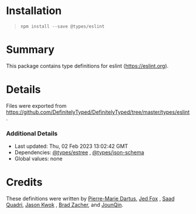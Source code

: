 # Installation

> `npm install --save @types/eslint`

# Summary

This package contains type definitions for eslint (https://eslint.org).

# Details

Files were exported from https://github.com/DefinitelyTyped/DefinitelyTyped/tree/master/types/eslint.

### Additional Details

* Last updated: Thu, 02 Feb 2023 13:02:42 GMT
* Dependencies: [@types/estree](https://npmjs.com/package/@types/estree)
  , [@types/json-schema](https://npmjs.com/package/@types/json-schema)
* Global values: none

# Credits

These definitions were written by [Pierre-Marie Dartus](https://github.com/pmdartus), [Jed Fox](https://github.com/j-f1)
, [Saad Quadri](https://github.com/saadq), [Jason Kwok](https://github.com/JasonHK)
, [Brad Zacher](https://github.com/bradzacher), and [JounQin](https://github.com/JounQin).
